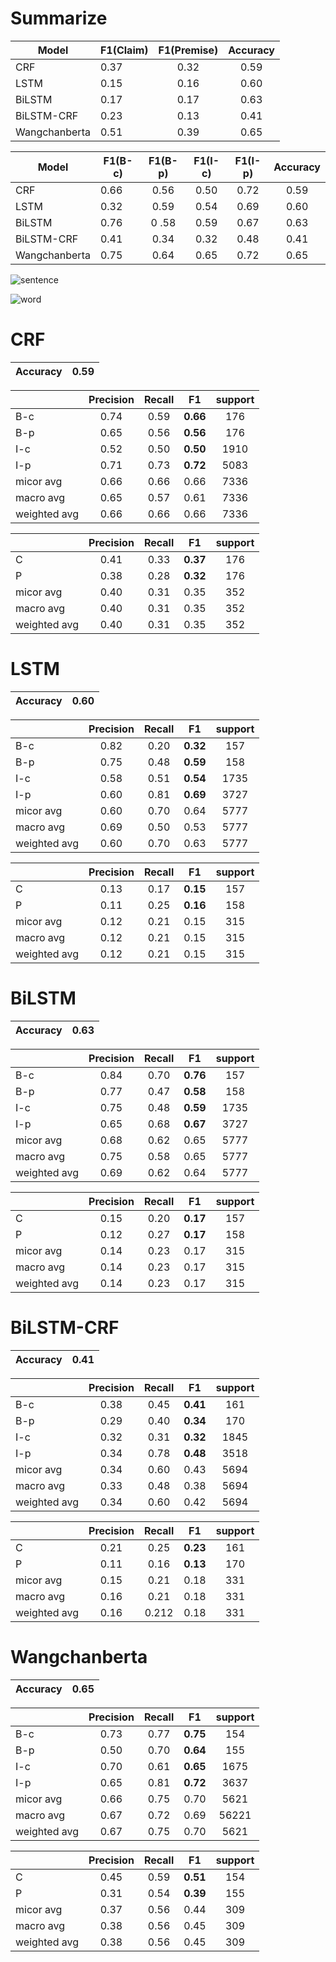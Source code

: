 # Summarize
| Model| F1(Claim) | F1(Premise) | Accuracy |
|-------| ------- | :---------: | :------: |
|CRF| 0.37 |0.32 | 0.59 |
|LSTM| 0.15 |0.16 | 0.60 |
|BiLSTM| 0.17 |0.17 | 0.63 |
|BiLSTM-CRF| 0.23 |0.13 | 0.41 |
|Wangchanberta| 0.51 |0.39 | 0.65 |

| Model| F1(B-c) | F1(B-p) | F1(I-c) | F1(I-p) | Accuracy |
|-------| ------- | :---------: | :------: | :------: | :------: |
|CRF| 0.66 | 0.56 | 0.50 | 0.72 | 0.59 |
|LSTM| 0.32 | 0.59 | 0.54 | 0.69 | 0.60 |
|BiLSTM| 0.76 | 0 .58| 0.59 | 0.67 | 0.63 |
|BiLSTM-CRF| 0.41 | 0.34 | 0.32 | 0.48 | 0.41 |
|Wangchanberta| 0.75 | 0.64 | 0.65 | 0.72 | 0.65 |

![sentence](https://user-images.githubusercontent.com/68042822/163938892-591039d1-f0da-4a3d-bf82-a65549525b1e.png)


![word](https://user-images.githubusercontent.com/68042822/163938953-073c2bee-7187-4047-9e73-657ec0a3dae3.png)



# CRF
| Accuracy | 0.59 |
| :------: | :------: |

|  | Precision | Recall | F1 | support |
|-------| :---------: | :------: | :------: | :------: |
| B-c | 0.74 | 0.59 | **0.66** | 176  |
| B-p | 0.65 | 0.56 | **0.56** |  176 |
| I-c | 0.52 | 0.50 | **0.50** | 1910  |
| I-p | 0.71 | 0.73 | **0.72** |  5083 |
|micor avg| 0.66 | 0.66 | 0.66 | 7336 |
|macro avg| 0.65 | 0.57 | 0.61 | 7336 |
|weighted avg| 0.66 | 0.66 | 0.66 | 7336 |


|  | Precision | Recall | F1 | support |
|-------| :---------: | :------: | :------: | :------: |
| C | 0.41 | 0.33 | **0.37** | 176  |
| P | 0.38 | 0.28 | **0.32** |  176 |
|micor avg| 0.40 | 0.31 | 0.35 | 352 |
|macro avg| 0.40 | 0.31 | 0.35 | 352 |
|weighted avg| 0.40 | 0.31 | 0.35 | 352 |

# LSTM
| Accuracy | 0.60 |
| :------: | :------: |

|  | Precision | Recall | F1 | support |
|-------| :---------: | :------: | :------: | :------: |
| B-c | 0.82 | 0.20 | **0.32** | 157  |
| B-p | 0.75 | 0.48 | **0.59** |  158 |
| I-c | 0.58 | 0.51 | **0.54** | 1735  |
| I-p | 0.60 | 0.81 | **0.69** |  3727 |
|micor avg| 0.60 | 0.70 | 0.64 | 5777 |
|macro avg| 0.69 | 0.50 | 0.53 | 5777 |
|weighted avg| 0.60 | 0.70 | 0.63 | 5777 |


|  | Precision | Recall | F1 | support |
|-------| :---------: | :------: | :------: | :------: |
| C | 0.13 | 0.17 | **0.15** | 157  |
| P | 0.11 | 0.25 | **0.16** |  158 |
|micor avg| 0.12 | 0.21 | 0.15 | 315 |
|macro avg| 0.12 | 0.21 | 0.15 | 315 |
|weighted avg| 0.12 | 0.21 | 0.15 | 315 |


# BiLSTM
| Accuracy | 0.63 |
| :------: | :------: |

|  | Precision | Recall | F1 | support |
|-------| :---------: | :------: | :------: | :------: |
| B-c | 0.84 | 0.70 | **0.76** | 157  |
| B-p | 0.77 | 0.47 | **0.58** |  158 |
| I-c | 0.75 | 0.48 | **0.59** | 1735  |
| I-p | 0.65 | 0.68 | **0.67** |  3727 |
|micor avg| 0.68 | 0.62 | 0.65 | 5777 |
|macro avg| 0.75 | 0.58 | 0.65 | 5777 |
|weighted avg| 0.69 | 0.62 | 0.64 | 5777 |


|  | Precision | Recall | F1 | support |
|-------| :---------: | :------: | :------: | :------: |
| C | 0.15 | 0.20 | **0.17** | 157  |
| P | 0.12 | 0.27 | **0.17** |  158 |
|micor avg| 0.14 | 0.23 | 0.17 | 315 |
|macro avg| 0.14 | 0.23 | 0.17 | 315 |
|weighted avg| 0.14 | 0.23 | 0.17 | 315 |

# BiLSTM-CRF
| Accuracy | 0.41 |
| :------: | :------: |

|  | Precision | Recall | F1 | support |
|-------| :---------: | :------: | :------: | :------: |
| B-c | 0.38 | 0.45 | **0.41** | 161  |
| B-p | 0.29 | 0.40 | **0.34** |  170 |
| I-c | 0.32 | 0.31 | **0.32** | 1845  |
| I-p | 0.34 | 0.78 | **0.48** |  3518 |
|micor avg| 0.34 | 0.60 | 0.43 | 5694 |
|macro avg| 0.33 | 0.48 | 0.38 | 5694 |
|weighted avg| 0.34 | 0.60 | 0.42 | 5694 |


|  | Precision | Recall | F1 | support |
|-------| :---------: | :------: | :------: | :------: |
| C | 0.21 | 0.25 | **0.23** | 161  |
| P | 0.11 | 0.16 | **0.13** |  170 |
|micor avg| 0.15 | 0.21 | 0.18 | 331 |
|macro avg| 0.16 | 0.21 | 0.18 | 331 |
|weighted avg| 0.16 | 0.212 | 0.18 | 331 |

# Wangchanberta
| Accuracy | 0.65 |
| :------: | :------: |

|  | Precision | Recall | F1 | support |
|-------| :---------: | :------: | :------: | :------: |
| B-c | 0.73 | 0.77 | **0.75** | 154  |
| B-p | 0.50 | 0.70 | **0.64** |  155 |
| I-c | 0.70 | 0.61 | **0.65** | 1675  |
| I-p | 0.65 | 0.81 | **0.72** |  3637 |
|micor avg| 0.66 | 0.75 | 0.70 | 5621 |
|macro avg| 0.67 | 0.72 | 0.69 | 56221 |
|weighted avg| 0.67 | 0.75 | 0.70 | 5621 |


|  | Precision | Recall | F1 | support |
|-------| :---------: | :------: | :------: | :------: |
| C | 0.45 | 0.59 | **0.51** | 154  |
| P | 0.31 | 0.54 | **0.39** |  155 |
|micor avg| 0.37 | 0.56 | 0.44 | 309 |
|macro avg| 0.38 | 0.56 | 0.45 | 309 |
|weighted avg| 0.38 | 0.56 | 0.45 | 309 |
